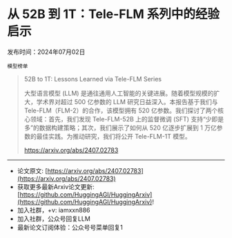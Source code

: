 # 从 52B 到 1T：Tele-FLM 系列中的经验启示
发布时间：2024年07月02日

`模型榜单`
> 52B to 1T: Lessons Learned via Tele-FLM Series
>
> 大型语言模型 (LLM) 是通往通用人工智能的关键进展。随着模型规模的扩大，学术界对超过 500 亿参数的 LLM 研究日益深入。本报告基于我们与 Tele-FLM（FLM-2）的合作，该模型拥有 520 亿参数。我们探讨了两个核心领域：首先，我们发现 Tele-FLM-52B 上的监督微调 (SFT) 支持“少即是多”的数据构建策略；其次，我们展示了如何从 520 亿逐步扩展到 1 万亿参数的最佳实践。为推动研究，我们将公开 Tele-FLM-1T 模型。
>
> https://arxiv.org/abs/2407.02783


<hr />

- 论文原文: [https://arxiv.org/abs/2407.02783](https://arxiv.org/abs/2407.02783)
- 获取更多最新Arxiv论文更新: [https://github.com/HuggingAGI/HuggingArxiv](https://github.com/HuggingAGI/HuggingArxiv)!
- 加入社群，+v: iamxxn886
- 加入社群，公众号回复LLM
- 最新论文订阅体验：公众号号菜单回复1